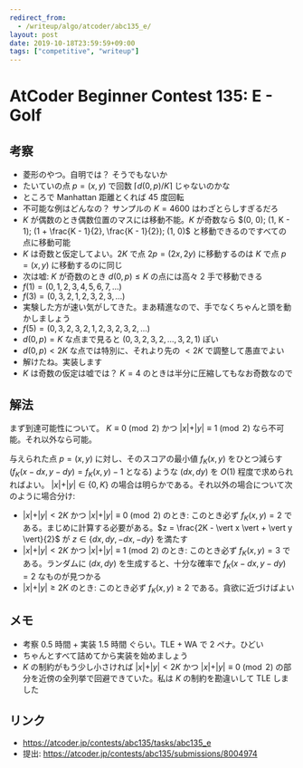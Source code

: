 ```yaml
---
redirect_from:
  - /writeup/algo/atcoder/abc135_e/
layout: post
date: 2019-10-18T23:59:59+09:00
tags: ["competitive", "writeup"]
---
```


# AtCoder Beginner Contest 135: E - Golf

## 考察

-   菱形のやつ。自明では？ そうでもないか
-   たいていの点 $p = (x, y)$ で回数 $\lceil d(0, p) / K \rceil$ じゃないのかな
-   ところで Manhattan 距離とくれば $45$ 度回転
-   不可能な例はどんなの？ サンプルの $K = 4600$ はわざとらしすぎるだろ
-   $K$ が偶数のとき偶数位置のマスには移動不能。$K$ が奇数なら $(0, 0); (1, K - 1); (1 + \frac{K - 1}{2}, \frac{K - 1}{2}); (1, 0)$ と移動できるのですべての点に移動可能
-   $K$ は奇数と仮定してよい。$2K$ で点 $2p = (2x, 2y)$ に移動するのは $K$ で点 $p = (x, y)$ に移動するのに同じ
-   次は嘘: $K$ が奇数のとき $d(0, p) \le K$ の点には高々 $2$ 手で移動できる
-   $f(1) = (0, 1, 2, 3, 4, 5, 6, 7, \dots)$
-   $f(3) = (0, 3, 2, 1, 2, 3, 2, 3, \dots)$
-   実験した方が速い気がしてきた。まあ精進なので、手でなくちゃんと頭を動かしましょう
-   $f(5) = (0, 3, 2, 3, 2, 1, 2, 3, 2, 3, 2, \dots)$
-   $d(0, p) = K$ な点まで見ると $(0, 3, 2, 3, 2, \dots, 3, 2, 1)$ ぽい
-   $d(0, p) \lt 2K$ な点では特別に、それより先の $\lt 2K$ で調整して愚直でよい
-   解けたね。実装します
-   $K$ は奇数の仮定は嘘では？ $K = 4$ のときは半分に圧縮してもなお奇数なので

## 解法

まず到達可能性について。
$K \equiv 0 \pmod{2}$ かつ $\vert x \vert + \vert y \vert \equiv 1 \pmod{2}$ なら不可能。それ以外なら可能。

与えられた点 $p = (x, y)$ に対し、そのスコアの最小値 $f_K(x, y)$ をひとつ減らす ($f_K(x - dx, y - dy) = f_K(x, y) - 1$ となる) ような $(dx, dy)$ を $O(1)$ 程度で求められればよい。
$\vert x \vert + \vert y \vert \in \lbrace 0, K \rbrace$ の場合は明らかである。それ以外の場合について次のように場合分け:

-   $\vert x \vert + \vert y \vert \lt 2K$ かつ $\vert x \vert + \vert y \vert \equiv 0 \pmod{2}$ のとき: このとき必ず $f_K(x, y) = 2$ である。まじめに計算する必要がある。$z = \frac{2K - \vert x \vert + \vert y \vert}{2}$ が $z \in \lbrace dx, dy, -dx, -dy \rbrace$ を満たす
-   $\vert x \vert + \vert y \vert \lt 2K$ かつ $\vert x \vert + \vert y \vert \equiv 1 \pmod{2}$ のとき: このとき必ず $f_K(x, y) = 3$ である。ランダムに $(dx, dy)$ を生成すると、十分な確率で $f_K(x - dx, y - dy) = 2$ なものが見つかる
-   $\vert x \vert + \vert y \vert \ge 2K$ のとき: このとき必ず $f_K(x, y) \ge 2$ である。貪欲に近づけばよい

## メモ

-   考察 $0.5$ 時間 + 実装 $1.5$ 時間 ぐらい。TLE + WA で $2$ ペナ。ひどい
-   ちゃんとすべて詰めてから実装を始めましょう
-   $K$ の制約がもう少し小さければ $\vert x \vert + \vert y \vert \lt 2K$ かつ $\vert x \vert + \vert y \vert \equiv 0 \pmod{2}$ の部分を近傍の全列挙で回避できていた。私は $K$ の制約を勘違いして TLE しました

## リンク

-   <https://atcoder.jp/contests/abc135/tasks/abc135_e>
-   提出: <https://atcoder.jp/contests/abc135/submissions/8004974>
